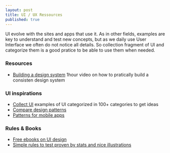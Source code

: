 ```yaml
---
layout: post
title: UI / UX Ressources
published: true
---
```


UI evolve with the sites and apps that use it. As in other fields, examples are key to understand and test new concepts, but as we daily use User Interface we often do not notice all details. So collection fragment of UI and categorize them is a good pratice to be able to use them when needed.

### Resources

* [Building a design system](https://www.youtube.com/watch?v=fELHlAVFaaU) 1hour video on how to pratically build a consisten design system

### UI inspirations

* [Collect UI](http://collectui.com/challenges/product-tour) examples of UI categorized in 100+ categories to get ideas
* [Compare design patterns](http://ui-patterns.com/patterns/FatFooter/examples)
* [Patterns for mobile apps](http://pttrns.com)

### Rules & Books

* [Free ebooks on UI design](https://desket.co/collections/ebook)
* [Simple rules to test proven by stats and nice illustrations](http://www.goodui.org/#13)


